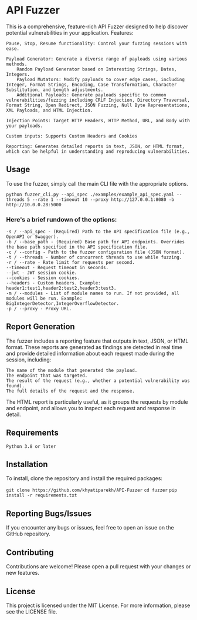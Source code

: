# API Fuzzer

This is a comprehensive, feature-rich API Fuzzer designed to help discover potential vulnerabilities in your application.
Features:

    Pause, Stop, Resume functionality: Control your fuzzing sessions with ease.

    Payload Generator: Generate a diverse range of payloads using various methods.
        Random Payload Generator based on Interesting Strings, Dates, Integers.
        Payload Mutators: Modify payloads to cover edge cases, including Integer, Format Strings, Encoding, Case Transformation, Character Substitution, and Length adjustments.
        Additional Payloads: Generate payloads specific to common vulnerabilities/fuzzing including CRLF Injection, Directory Traversal, Format String, Open Redirect, JSON Fuzzing, Null Byte Representations, XML Payloads, and HTML Injection.
    
    Injection Points: Target HTTP Headers, HTTP Method, URL, and Body with your payloads.

    Custom inputs: Supports Custom Headers and Cookies

    Reporting: Generates detailed reports in text, JSON, or HTML format, which can be helpful in understanding and reproducing vulnerabilities.

## Usage

To use the fuzzer, simply call the main CLI file with the appropriate options.

```python fuzzer_cli.py --api_spec ./examples/example_api_spec.yaml --threads 5 --rate 1 --timeout 10 --proxy http://127.0.0.1:8080 -b http://10.0.0.28:5000```

### Here's a brief rundown of the options:

    -s / --api_spec - (Required) Path to the API specification file (e.g., OpenAPI or Swagger).
    -b / --base_path - (Required) Base path for API endpoints. Overrides the base path specified in the API specification file.
    -c / --config - Path to the fuzzer configuration file (JSON format).
    -t / --threads - Number of concurrent threads to use while fuzzing.
    -r / --rate - Rate limit for requests per second.
    --timeout - Request timeout in seconds.
    --jwt - JWT session cookie.
    --cookies - Session cookies.
    --headers - Custom headers. Example: header1:test1,header2:test2,header3:test3.
    -m / --modules - List of module names to run. If not provided, all modules will be run. Example: BigIntegerDetector,IntegerOverflowDetector.
    -p / --proxy - Proxy URL.


## Report Generation

The fuzzer includes a reporting feature that outputs in text, JSON, or HTML format. These reports are generated as findings are detected in real time and provide detailed information about each request made during the session, including:

    The name of the module that generated the payload.
    The endpoint that was targeted.
    The result of the request (e.g., whether a potential vulnerability was found).
    The full details of the request and the response.

The HTML report is particularly useful, as it groups the requests by module and endpoint, and allows you to inspect each request and response in detail.

## Requirements

    Python 3.8 or later

## Installation

To install, clone the repository and install the required packages:

```git clone https://github.com/khyatiparekh/API-Fuzzer```
```cd fuzzer```
```pip install -r requirements.txt```

## Reporting Bugs/Issues

If you encounter any bugs or issues, feel free to open an issue on the GitHub repository.

## Contributing

Contributions are welcome! Please open a pull request with your changes or new features.

## License

This project is licensed under the MIT License. For more information, please see the LICENSE file.
